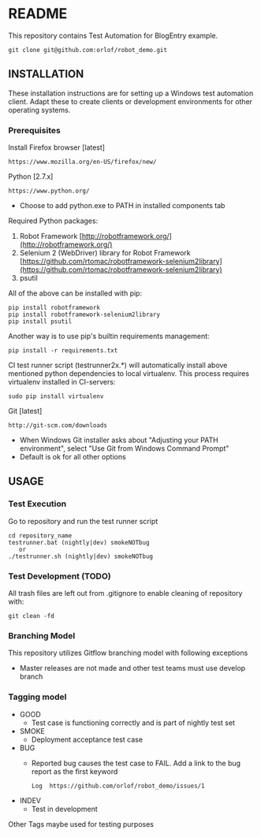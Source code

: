 # README #

This repository contains Test Automation for BlogEntry example.

    git clone git@github.com:orlof/robot_demo.git

## INSTALLATION ##

These installation instructions are for setting up a Windows test automation client. Adapt these to create clients or development environments for other operating systems.

### Prerequisites ###

Install Firefox browser [latest]

    https://www.mozilla.org/en-US/firefox/new/


Python [2.7.x]

    https://www.python.org/

* Choose to add python.exe to PATH in installed components tab

Required Python packages:

1. Robot Framework [http://robotframework.org/](http://robotframework.org/)
1. Selenium 2 (WebDriver) library for Robot Framework [https://github.com/rtomac/robotframework-selenium2library](https://github.com/rtomac/robotframework-selenium2library)
1. psutil

All of the above can be installed with pip:

    pip install robotframework
    pip install robotframework-selenium2library
    pip install psutil

Another way is to use pip's builtin requirements management:

    pip install -r requirements.txt

CI test runner script (testrunner2x.*) will automatically install above mentioned python dependencies to local virtualenv. This process requires virtualenv installed in CI-servers:

    sudo pip install virtualenv

Git [latest]

    http://git-scm.com/downloads

* When Windows Git installer asks about "Adjusting your PATH environment", select "Use Git from Windows Command Prompt"
* Default is ok for all other options

## USAGE ##

### Test Execution ###

Go to repository and run the test runner script

    cd repository_name
    testrunner.bat (nightly|dev) smokeNOTbug
       or
    ./testrunner.sh (nightly|dev) smokeNOTbug

### Test Development (TODO) ###

All trash files are left out from .gitignore to enable cleaning of repository with:

    git clean -fd


### Branching Model ###

This repository utilizes Gitflow branching model with following exceptions

* Master releases are not made and other test teams must use develop branch

### Tagging model ###
* GOOD
    * Test case is functioning correctly and is part of nightly test set
* SMOKE
    * Deployment acceptance test case
* BUG
    * Reported bug causes the test case to FAIL. Add a link to the bug report as the first keyword
    
        ```Log  https://github.com/orlof/robot_demo/issues/1```
* INDEV
    * Test in development

Other Tags maybe used for testing purposes

